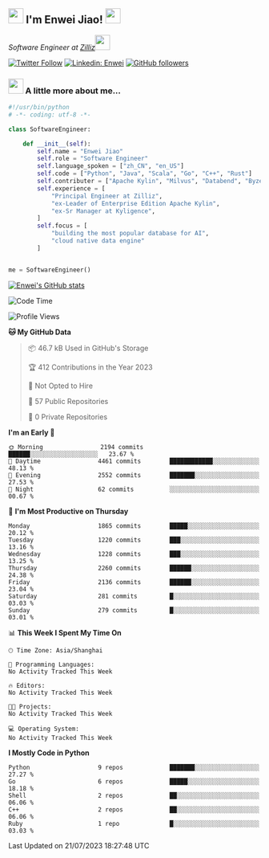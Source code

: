 <h2><img src="https://emojis.slackmojis.com/emojis/images/1531849430/4246/blob-sunglasses.gif?1531849430" width="30"/> I'm  Enwei Jiao! <img src="https://media.giphy.com/media/juBt25nT1KGys/giphy.gif" width=30> </h2>
<!-- <img align='right' src="https://media.giphy.com/media/M9gbBd9nbDrOTu1Mqx/giphy.gif" width="230"> -->
<p><em>Software Engineer at <a href="https://zilliz.com/">Zilliz</a><img src="https://media.giphy.com/media/WUlplcMpOCEmTGBtBW/giphy.gif" width="30"></em></p>

[![Twitter Follow](https://img.shields.io/twitter/follow/misteranmol?label=Follow)](https://twitter.com/intent/follow?screen_name=EnweiJiao)
[![Linkedin: Enwei](https://img.shields.io/badge/-enwei-blue?style=&logo=Linkedin&logoColor=white&link=https://www.linkedin.com/in/enwei-jiao-41192a97)](https://www.linkedin.com/in/enwei-jiao-41192a97/)
[![GitHub followers](https://img.shields.io/github/followers/jiaoew1991?label=Follow&style=social)](https://github.com/jiaoew1991)


### <img src="https://media.giphy.com/media/VgCDAzcKvsR6OM0uWg/giphy.gif" width="30"> A little more about me...  

```python
#!/usr/bin/python
# -*- coding: utf-8 -*-

class SoftwareEngineer:

    def __init__(self):
        self.name = "Enwei Jiao"
        self.role = "Software Engineer"
        self.language_spoken = ["zh_CN", "en_US"]
        self.code = ["Python", "Java", "Scala", "Go", "C++", "Rust"]
        self.contributer = ["Apache Kylin", "Milvus", "Databend", "Byzer-Lang"]
        self.experience = [
            "Principal Engineer at Zilliz",
            "ex-Leader of Enterprise Edition Apache Kylin",
            "ex-Sr Manager at Kyligence",
        ]
        self.focus = [
            "building the most popular database for AI",
            "cloud native data engine"
        ]


me = SoftwareEngineer()
```

[![Enwei's GitHub stats](https://github-readme-stats.vercel.app/api?username=jiaoew1991&count_private=true&show_icons=true)](https://github.com/jiaoew1991/jiaoew1991)

<!-- [![Top Langs](https://github-readme-stats.vercel.app/api/top-langs/?username=jiaoew1991&layout=compact)](https://github.com/jiaoew1991/jiaoew1991) -->

<!--START_SECTION:waka-->
![Code Time](http://img.shields.io/badge/Code%20Time-635%20hrs%2053%20mins-blue)

![Profile Views](http://img.shields.io/badge/Profile%20Views-0-blue)

**🐱 My GitHub Data** 

> 📦 46.7 kB Used in GitHub's Storage 
 > 
> 🏆 412 Contributions in the Year 2023
 > 
> 🚫 Not Opted to Hire
 > 
> 📜 57 Public Repositories 
 > 
> 🔑 0 Private Repositories 
 > 
**I'm an Early 🐤** 

```text
🌞 Morning                2194 commits        ██████░░░░░░░░░░░░░░░░░░░   23.67 % 
🌆 Daytime                4461 commits        ████████████░░░░░░░░░░░░░   48.13 % 
🌃 Evening                2552 commits        ███████░░░░░░░░░░░░░░░░░░   27.53 % 
🌙 Night                  62 commits          ░░░░░░░░░░░░░░░░░░░░░░░░░   00.67 % 
```
📅 **I'm Most Productive on Thursday** 

```text
Monday                   1865 commits        █████░░░░░░░░░░░░░░░░░░░░   20.12 % 
Tuesday                  1220 commits        ███░░░░░░░░░░░░░░░░░░░░░░   13.16 % 
Wednesday                1228 commits        ███░░░░░░░░░░░░░░░░░░░░░░   13.25 % 
Thursday                 2260 commits        ██████░░░░░░░░░░░░░░░░░░░   24.38 % 
Friday                   2136 commits        ██████░░░░░░░░░░░░░░░░░░░   23.04 % 
Saturday                 281 commits         █░░░░░░░░░░░░░░░░░░░░░░░░   03.03 % 
Sunday                   279 commits         █░░░░░░░░░░░░░░░░░░░░░░░░   03.01 % 
```


📊 **This Week I Spent My Time On** 

```text
🕑︎ Time Zone: Asia/Shanghai

💬 Programming Languages: 
No Activity Tracked This Week

🔥 Editors: 
No Activity Tracked This Week

🐱‍💻 Projects: 
No Activity Tracked This Week

💻 Operating System: 
No Activity Tracked This Week
```

**I Mostly Code in Python** 

```text
Python                   9 repos             ███████░░░░░░░░░░░░░░░░░░   27.27 % 
Go                       6 repos             █████░░░░░░░░░░░░░░░░░░░░   18.18 % 
Shell                    2 repos             ██░░░░░░░░░░░░░░░░░░░░░░░   06.06 % 
C++                      2 repos             ██░░░░░░░░░░░░░░░░░░░░░░░   06.06 % 
Ruby                     1 repo              █░░░░░░░░░░░░░░░░░░░░░░░░   03.03 % 
```




 Last Updated on 21/07/2023 18:27:48 UTC
<!--END_SECTION:waka-->
